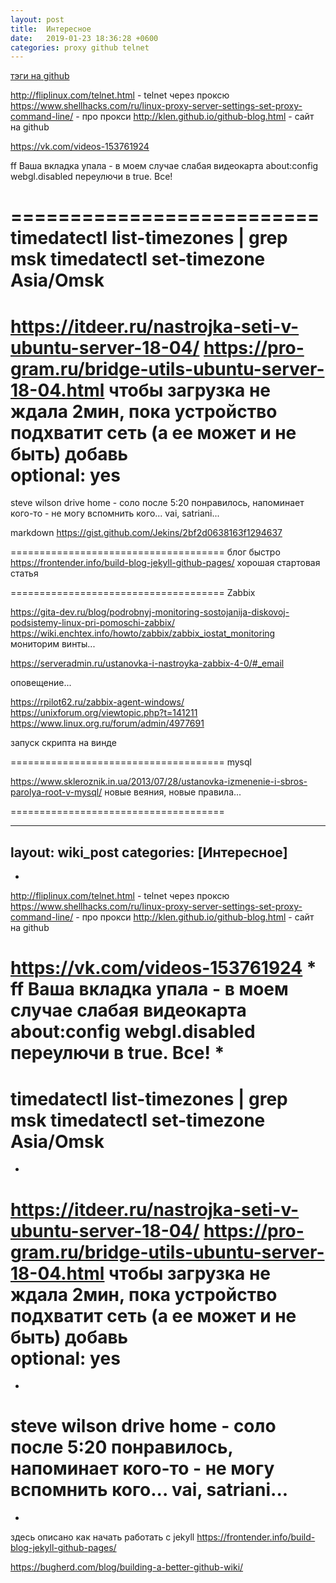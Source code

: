 ```yaml
---
layout: post
title:  Интересное
date:   2019-01-23 18:36:28 +0600
categories: proxy github telnet
---
```


[тэги на github](https://www.alexeykopytko.com/2017/jekyll-tags/)



http://fliplinux.com/telnet.html - telnet через проксю
https://www.shellhacks.com/ru/linux-proxy-server-settings-set-proxy-command-line/ - про прокси
http://klen.github.io/github-blog.html - сайт на github

https://vk.com/videos-153761924

ff Ваша вкладка упала - в моем случае слабая видеокарта
about:config
webgl.disabled переулючи в true.
Все! 

==========================
timedatectl list-timezones | grep msk
timedatectl set-timezone  Asia/Omsk
==========================
https://itdeer.ru/nastrojka-seti-v-ubuntu-server-18-04/
https://pro-gram.ru/bridge-utils-ubuntu-server-18-04.html
чтобы загрузка не ждала 2мин, пока устройство подхватит сеть (а ее может и не быть)
добавь  
optional: yes
=====================================
steve wilson drive home - соло после 5:20 понравилось, напоминает кого-то - не могу вспомнить кого...
vai, satriani...

markdown
https://gist.github.com/Jekins/2bf2d0638163f1294637

=====================================
блог быстро
https://frontender.info/build-blog-jekyll-github-pages/
хорошая стартовая статья

=====================================
Zabbix

https://gita-dev.ru/blog/podrobnyj-monitoring-sostojanija-diskovoj-podsistemy-linux-pri-pomoschi-zabbix/
https://wiki.enchtex.info/howto/zabbix/zabbix_iostat_monitoring
мониторим винты...

https://serveradmin.ru/ustanovka-i-nastroyka-zabbix-4-0/#_email

оповещение...

https://rpilot62.ru/zabbix-agent-windows/
https://unixforum.org/viewtopic.php?t=141211
https://www.linux.org.ru/forum/admin/4977691

запуск скрипта на винде

=====================================
mysql

https://www.skleroznik.in.ua/2013/07/28/ustanovka-izmenenie-i-sbros-parolya-root-v-mysql/
новые веяния, новые правила...

=====================================

---
layout: wiki_post
categories: [Интересное]
---
*
http://fliplinux.com/telnet.html - telnet через проксю
https://www.shellhacks.com/ru/linux-proxy-server-settings-set-proxy-command-line/ - про прокси
http://klen.github.io/github-blog.html - сайт на github

https://vk.com/videos-153761924
*
ff Ваша вкладка упала - в моем случае слабая видеокарта
about:config
webgl.disabled переулючи в true.
Все!
*
==========================
timedatectl list-timezones | grep msk
timedatectl set-timezone  Asia/Omsk
==========================
*
https://itdeer.ru/nastrojka-seti-v-ubuntu-server-18-04/
https://pro-gram.ru/bridge-utils-ubuntu-server-18-04.html
чтобы загрузка не ждала 2мин, пока устройство подхватит сеть (а ее может и не быть)
добавь  
optional: yes
=====================================
*
steve wilson drive home - соло после 5:20 понравилось, напоминает кого-то - не могу вспомнить кого...
vai, satriani...
=====================================
*
здесь описано как начать работать с jekyll
https://frontender.info/build-blog-jekyll-github-pages/

https://bugherd.com/blog/building-a-better-github-wiki/
